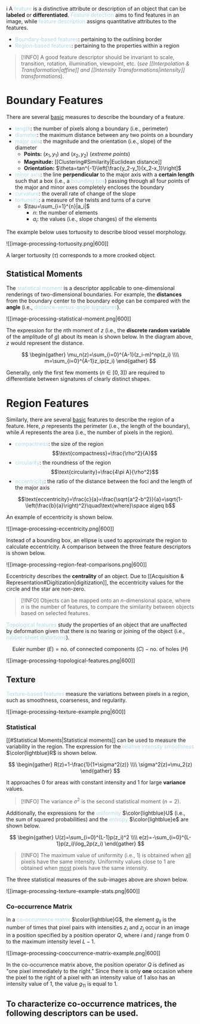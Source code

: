 i
A <span style = "color:lightblue">feature</span> is a distinctive attribute or description of an object that can be **labeled** or **differentiated**. <span style = "color:lightblue">Feature detection</span> aims to find features in an image, while <span style = "color:lightblue">feature description</span> assigns quantitative attributes to the features.
- <span style = "color:lightblue">Boundary-based features</span>: pertaining to the outlining border
- <span style = "color:lightblue">Region-based features</span>: pertaining to the properties within a region

> [!INFO]
> A good feature descriptor should be invariant to scale, transition, rotation, illumination, viewpoint, etc. (*see [[Interpolation & Transformation|affine]] and [[Intensity Transformations|intensity]] transformations*).


# Boundary Features
There are several <u>basic</u> measures to describe the boundary of a feature.
- <span style = "color:lightblue">length</span>: the number of pixels along a boundary (i.e., perimeter)
- <span style = "color:lightblue">diameter</span>: the maximum distance between any two points on a boundary
- <span style = "color:lightblue">major axis</span>: the magnitude and the orientation (i.e., slope) of the diameter
	- **Points:** $(x_1,y_1)$ and $(x_2,y_2)$ (*extreme points*)
	- **Magnitude:** [[Clustering#Similarity|Euclidean distance]]
	- **Orientation:** $\theta=tan^{-1}\left[\frac{y_2-y_1}{x_2-x_1}\right]$
- <span style = "color:lightblue">minor axis</span>: the line **perpendicular** to the major axis with a **certain length** such that a box (i.e., a <span style = "color:lightblue">bounding box</span>) passing through all four points of the major and minor axes completely encloses the boundary
- <span style = "color:lightblue">curvature</span>: the overall rate of change of the slope
- <span style = "color:lightblue">tortuosity</span>: a measure of the twists and turns of a curve
	- $\tau=\sum_{i=1}^{n}|a_i|$
		- $n$: the number of elements
		- $a_i$: the values (i.e., slope changes) of the elements

The example below uses tortuosity to describe blood vessel morphology.

![[image-processing-tortuosity.png|600]]

A larger tortuosity ($\tau$) corresponds to a more crooked object.

## Statistical Moments

The <span style = "color:lightblue">statistical moment</span> is a descriptor applicable to one-dimensional renderings of two-dimensional boundaries. For example, the **distances** from the boundary center to the boundary edge can be compared with the **angle** (i.e., <span style = "color:lightblue">distance-versus-angle signatures</span>).

![[image-processing-statistical-moment.png|600]]

The expression for the $n$th moment of $z$ (i.e., the **discrete random variable** of the amplitude of $g$) about its mean is shown below. In the diagram above, $z$ would represent the distance.

$$
\begin{gather}
\mu_n(z)=\sum_{i=0}^{A-1}(z_i-m)^np(z_i) \\\\
m=\sum_{i=0}^{A-1}z_ip(z_i)
\end{gather}
$$

Generally, only the first few moments ($n\in[0,3]$) are required to differentiate between signatures of clearly distinct shapes.

# Region Features
Similarly, there are several <u>basic</u> features to describe the region of a feature. Here, $\rho$ represents the perimeter (i.e., the length of the boundary), while $A$ represents the area (i.e., the number of pixels in the region).
- <span style = "color:lightblue">compactness</span>: the size of the region
$$\text{compactness}=\frac{\rho^2}{A}$$
- <span style = "color:lightblue">circularity</span>: the roundness of the region
$$\text{circularity}=\frac{4\pi A}{\rho^2}$$
- <span style = "color:lightblue">eccentricity</span>: the ratio of the distance between the foci and the length of the major axis

$$\text{eccentricity}=\frac{c}{a}=\frac{\sqrt{a^2-b^2}}{a}=\sqrt{1-\left(\frac{b}{a}\right)^2}\quad\text{where}\space a\geq b$$

An example of eccentricity is shown below.

![[image-processing-eccentricity.png|600]]

Instead of a bounding box, an ellipse is used to approximate the region to calculate eccentricity. A comparison between the three feature descriptors is shown below.

![[image-processing-region-feat-comparisons.png|600]]

Eccentricity describes the **centrality** of an object. Due to [[Acquisition & Representation#Digitization|digitization]], the eccentricity values for the circle and the star are non-zero.

> [!INFO]
> Objects can be mapped onto an $n$-dimensional space, where $n$ is the number of features, to compare the similarity between objects based on selected features.

<span style = "color:lightblue">Topological features</span> study the properties of an object that are unaffected by deformation given that there is no tearing or joining of the object (i.e., <span style = "color:lightblue">rubber-sheet distortions</span>).

$$\text{Euler number }(E)=\text{no. of connected components }(C)-\text{no. of holes }(H)$$

![[image-processing-topological-features.png|600]]

## Texture
<span style = "color:lightblue">Texture-based features</span> measure the variations between pixels in a region, such as smoothness, coarseness, and regularity.

![[image-processing-texture-example.png|600]]

### Statistical
[[#Statistical Moments|Statistical moments]] can be used to measure the variability in the region. The expression for the <span style = "color:lightblue">relative intensity smoothness</span> $\color{lightblue}R$ is shown below.

$$
\begin{gather}
R(z)=1-\frac{1}{1+\sigma^2(z)} \\\\
\sigma^2(z)=\mu_2(z)
\end{gather}
$$

It approaches $0$ for areas with constant intensity and $1$ for large **variance** values.

> [!INFO]
> The variance $\sigma^2$ is the second statistical moment ($n=2$).

Additionally, the expressions for the <span style = "color:lightblue">uniformity</span> $\color{lightblue}U$ (i.e., the sum of squared probabilities) and the <span style = "color:lightblue">entropy</span> $\color{lightblue}e$ are shown below.

$$
\begin{gather}
U(z)=\sum_{i=0}^{L-1}p(z_i)^2 \\\\
e(z)=-\sum_{i=0}^{L-1}p(z_i)\log_2p(z_i)
\end{gather}
$$

> [!INFO]
> The maximum value of uniformity (i.e., $1$) is obtained when <u>all</u> pixels have the same intensity. Uniformity values close to $1$ are obtained when <u>most</u> pixels have the same intensity.

The three statistical measures of the sub-images above are shown below.

![[image-processing-texture-example-stats.png|600]]

### Co-occurrence Matrix
In a <span style = "color:lightblue">co-occurrence matrix</span> $\color{lightblue}G$, the element $g_{ij}$ is the number of times that pixel pairs with intensities $z_i$ and $z_j$ occur in an image in a position specified by a position operator $Q$, where $i$ and $j$ range from $0$ to the maximum intensity level $L-1$.

![[image-processing-cooccurrence-matrix-example.png|600]]

In the co-occurrence matrix above, the position operator $Q$ is defined as "one pixel immediately to the right." Since there is only **one** occasion where the pixel to the right of a pixel with an intensity value of $1$ also has an intensity value of $1$, the value $g_{11}$ is equal to $1$.

To **characterize** co-occurrence matrices, the following descriptors can be used.
- 